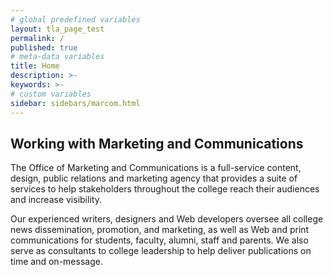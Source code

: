 ```yaml
---
# global predefined variables
layout: tla_page_test
permalink: /
published: true
# meta-data variables
title: Home
description: >-
keywords: >-
# custom variables
sidebar: sidebars/marcom.html
---
```


## Working with Marketing and Communications
The Office of Marketing and Communications is a full-service content, design, public relations and marketing agency that provides a suite of services to help stakeholders throughout the college reach their audiences and increase visibility.

Our experienced writers, designers and Web developers oversee all college news dissemination, promotion, and marketing, as well as Web and print communications for students, faculty, alumni, staff and parents. We also serve as consultants to college leadership to help deliver publications on time and on-message.
